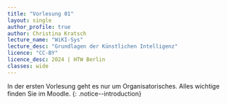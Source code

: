 ```yaml
---
title: "Vorlesung 01"
layout: single
author_profile: true
author: Christina Kratsch
lecture_name: "WiKI-Sys"
lecture_desc: "Grundlagen der Künstlichen Intelligenz"
licence: "CC-BY"
licence_desc: 2024 | HTW Berlin 
classes: wide
---
```


In der ersten Vorlesung geht es nur um Organisatorisches. Alles wichtige finden Sie im Moodle.
{: .notice--introduction}
